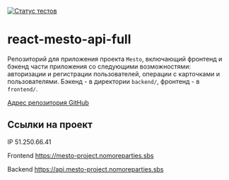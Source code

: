 [![Статус тестов](../../actions/workflows/tests.yml/badge.svg)](../../actions/workflows/tests.yml)

# react-mesto-api-full
Репозиторий для приложения проекта `Mesto`, включающий фронтенд и бэкенд части приложения со следующими возможностями: авторизации и регистрации пользователей, операции с карточками и пользователями. Бэкенд - в директории `backend/`, фронтенд - в `frontend/`.

<a href="https://github.com/DumblD/react-mesto-api-full-gha">Адрес репозитория GitHub</a>

## Ссылки на проект

IP 51.250.66.41

Frontend https://mesto-project.nomoreparties.sbs

Backend https://api.mesto-project.nomoreparties.sbs
